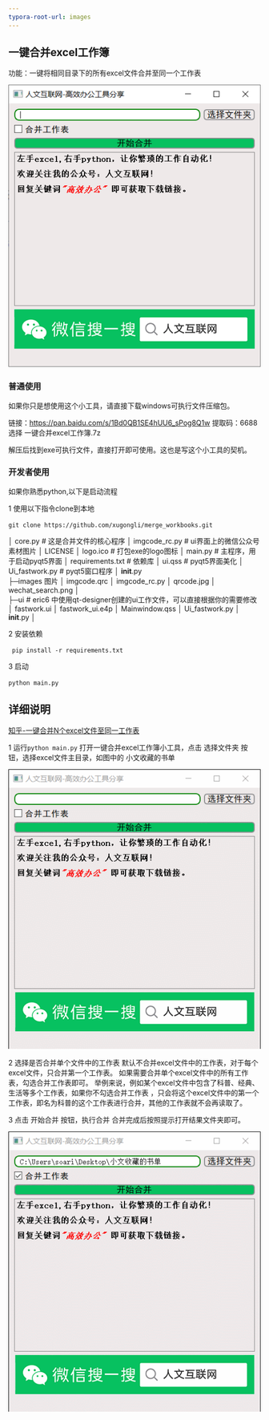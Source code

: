 ```yaml
---
typora-root-url: images
---
```


## 一键合并excel工作簿

功能：一键将相同目录下的所有excel文件合并至同一个工作表



![主界面](/images/main.png)

### 普通使用

如果你只是想使用这个小工具，请直接下载windows可执行文件压缩包。

链接：https://pan.baidu.com/s/1Bd0QB1SE4hUU6_sPog8Q1w 
提取码：6688
选择 一键合并excel工作簿.7z

解压后找到exe可执行文件，直接打开即可使用。这也是写这个小工具的契机。

### 开发者使用

如果你熟悉python,以下是启动流程

1 使用以下指令clone到本地

`git clone https://github.com/xugongli/merge_workbooks.git `

│  core.py               # 这是合并文件的核心程序
│  imgcode_rc.py   # ui界面上的微信公众号素材图片
│  LICENSE
│  logo.ico            # 打包exe的logo图标
│  main.py         #  主程序，用于启动pyqt5界面
│  requirements.txt             # 依赖库
│  ui.qss                             # pyqt5界面美化
│  Ui_fastwork.py         # pyqt5窗口程序
│  __init__.py      
├─images               图片
│      imgcode.qrc
│      imgcode_rc.py
│      qrcode.jpg
│      wechat_search.png
│      
├─ui             # eric6 中使用qt-designer创建的ui工作文件，可以直接根据你的需要修改
│      fastwork.ui
│      fastwork_ui.e4p
│      Mainwindow.qss
│      Ui_fastwork.py
│      __init__.py
│      

2 安装依赖

` pip install -r requirements.txt`

3 启动

`python main.py`


## 详细说明

[知乎-一键合并N个excel文件至同一工作表](https://zhuanlan.zhihu.com/p/168793811)

1 运行`python main.py` 打开一键合并excel工作簿小工具，点击 选择文件夹 按钮，选择excel文件主目录，如图中的 小文收藏的书单

![](/images/open_folder.gif)

2 选择是否合并单个文件中的工作表
默认不合并excel文件中的工作表，对于每个excel文件，只合并第一个工作表。
如果需要合并单个excel文件中的所有工作表，勾选合并工作表即可。
举例来说，例如某个excel文件中包含了科普、经典、生活等多个工作表，如果你不勾选合并工作表 ，只会将这个excel文件中的第一个工作表，即名为科普的这个工作表进行合并，其他的工作表就不会再读取了。

3 点击 开始合并 按钮，执行合并
合并完成后按照提示打开结果文件夹即可。

![](/images/start_merge.gif)









